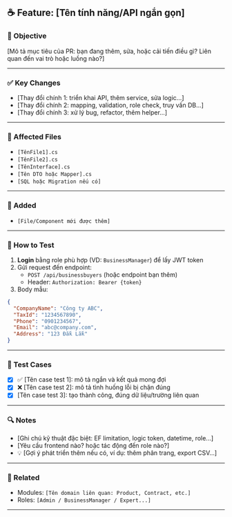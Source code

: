 ## ☕ Feature: [Tên tính năng/API ngắn gọn]

### 📌 Objective
[Mô tả mục tiêu của PR: bạn đang thêm, sửa, hoặc cải tiến điều gì? Liên quan đến vai trò hoặc luồng nào?]

---

### ✅ Key Changes
- [Thay đổi chính 1: triển khai API, thêm service, sửa logic...]
- [Thay đổi chính 2: mapping, validation, role check, truy vấn DB...]
- [Thay đổi chính 3: xử lý bug, refactor, thêm helper…]

---

### 🧱 Affected Files
- `[TênFile1].cs`
- `[TênFile2].cs`
- `[TênInterface].cs`
- `[Tên DTO hoặc Mapper].cs`
- `[SQL hoặc Migration nếu có]`

---

### 📁 Added
- `[File/Component mới được thêm]`

---

### 🧪 How to Test
1. **Login** bằng role phù hợp (VD: `BusinessManager`) để lấy JWT token
2. Gửi request đến endpoint:
   - `POST /api/businessbuyers` (hoặc endpoint bạn thêm)
   - Header: `Authorization: Bearer {token}`
3. Body mẫu:
```json
{
  "CompanyName": "Công ty ABC",
  "TaxId": "1234567890",
  "Phone": "0901234567",
  "Email": "abc@company.com",
  "Address": "123 Đắk Lắk"
}
```
---

### 🧪 Test Cases
- [x] ✅ [Tên case test 1]: mô tả ngắn và kết quả mong đợi  
- [x] ❌ [Tên case test 2]: mô tả tình huống lỗi bị chặn đúng  
- [x] [Tên case test 3]: tạo thành công, đúng dữ liệu/trường liên quan  

---

### 🔍 Notes
- [Ghi chú kỹ thuật đặc biệt: EF limitation, logic token, datetime, role...]
- [Yêu cầu frontend nào? hoặc tác động đến role nào?]
- 💡 [Gợi ý phát triển thêm nếu có, ví dụ: thêm phân trang, export CSV...]

---

### 🔗 Related
- Modules: `[Tên domain liên quan: Product, Contract, etc.]`
- Roles: `[Admin / BusinessManager / Expert...]`

---
